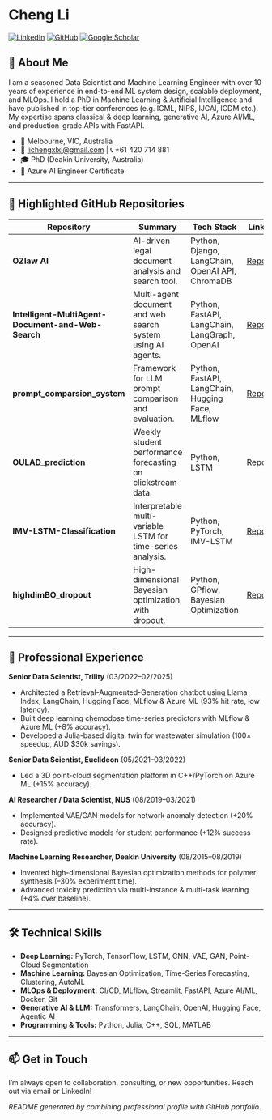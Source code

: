 # Cheng Li 

[![LinkedIn](https://img.shields.io/badge/LinkedIn-licheng-blue)](https://www.linkedin.com/in/cheng-li-ab99525a/)
[![GitHub](https://img.shields.io/badge/GitHub-licheng-grey)](https://github.com/licheng0794)
[![Google Scholar](https://img.shields.io/badge/Google--Scholar-lightgrey)](https://scholar.google.com/citations?user=02OCjKwAAAAJ&hl=en)

## 👋 About Me

I am a seasoned Data Scientist and Machine Learning Engineer with over 10 years of experience in end-to-end ML system design, scalable deployment, and MLOps. I hold a PhD in Machine Learning & Artificial Intelligence and have published in top-tier conferences (e.g. ICML, NIPS, IJCAI, ICDM etc.). My expertise spans classical & deep learning, generative AI, Azure AI/ML, and production-grade APIs with FastAPI.

- 📍 Melbourne, VIC, Australia
- 📧 lichengxlxl@gmail.com | 📞 +61 420 714 881
- 🎓 PhD (Deakin University, Australia)
- 🏅 Azure AI Engineer Certificate

---

## 🌟 Highlighted GitHub Repositories

| Repository                                                | Summary                                                      | Tech Stack                                                                     | Link                                                                                   |
|-----------------------------------------------------------|--------------------------------------------------------------|--------------------------------------------------------------------------------|----------------------------------------------------------------------------------------|
| **OZlaw AI**                                              | AI-driven legal document analysis and search tool.           | Python, Django, LangChain, OpenAI API, ChromaDB | [Repo](https://github.com/licheng0794/OZlaw-AI)                                        |
| **Intelligent-MultiAgent-Document-and-Web-Search**        | Multi-agent document and web search system using AI agents.  | Python, FastAPI, LangChain, LangGraph, OpenAI                                     | [Repo](https://github.com/licheng0794/Intelligent-MultiAgent-Document-and-Web-Search)  |
| **prompt_comparsion_system**                              | Framework for LLM prompt comparison and evaluation.          | Python, FastAPI, LangChain, Hugging Face, MLflow                                          | [Repo](https://github.com/licheng0794/prompt_comparsion_system)                       |
| **OULAD_prediction**                                      | Weekly student performance forecasting on clickstream data.  | Python, LSTM                                              | [Repo](https://github.com/licheng0794/OULAD_prediction)                                |
| **IMV-LSTM-Classification**                               | Interpretable multi-variable LSTM for time-series analysis.  | Python, PyTorch, IMV-LSTM                                                        | [Repo](https://github.com/licheng0794/IMV-LSTM-Classfication)                          |
| **highdimBO_dropout**                                     | High-dimensional Bayesian optimization with dropout.         | Python, GPflow, Bayesian Optimization                                            | [Repo](https://github.com/licheng0794/highdimBO_dropout)                              |

---

## 💼 Professional Experience

**Senior Data Scientist, Trility** (03/2022–02/2025)
- Architected a Retrieval-Augmented-Generation chatbot using Llama Index, LangChain, Hugging Face, MLflow & Azure ML (93% hit rate, low latency).
- Built deep learning chemodose time-series predictors with MLflow & Azure ML (+8% accuracy).
- Developed a Julia-based digital twin for wastewater simulation (100× speedup, AUD $30k savings).

**Senior Data Scientist, Euclideon** (05/2021–03/2022)
- Led a 3D point-cloud segmentation platform in C++/PyTorch on Azure ML (+15% accuracy).

**AI Researcher / Data Scientist, NUS** (08/2019–03/2021)
- Implemented VAE/GAN models for network anomaly detection (+20% accuracy).
- Designed predictive models for student performance (+12% success rate).

**Machine Learning Researcher, Deakin University** (08/2015–08/2019)
- Invented high-dimensional Bayesian optimization methods for polymer synthesis (–30% experiment time).
- Advanced toxicity prediction via multi-instance & multi-task learning (+4% over baseline).

---

## 🛠 Technical Skills

- **Deep Learning:** PyTorch, TensorFlow, LSTM, CNN, VAE, GAN, Point-Cloud Segmentation
- **Machine Learning:** Bayesian Optimization, Time-Series Forecasting, Clustering, AutoML
- **MLOps & Deployment:** CI/CD, MLflow, Streamlit, FastAPI, Azure AI/ML, Docker, Git
- **Generative AI & LLM:** Transformers, LangChain, OpenAI, Hugging Face, Agentic AI
- **Programming & Tools:** Python, Julia, C++, SQL, MATLAB

---

## 📫 Get in Touch

I’m always open to collaboration, consulting, or new opportunities. Reach out via email or LinkedIn!

*README generated by combining professional profile with GitHub portfolio.*
